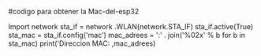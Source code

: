 #codigo para obtener la Mac-del-esp32

Import network 
sta_if = network .WLAN(network.STA_IF)
sta_if.active(True)
sta_mac = sta_if.config('mac')
mac_adrees = ':' . join('%02x' % b for b in sta_mac)
print('Direccion MAC: ,mac_adrees)
